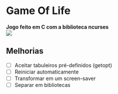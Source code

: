 # Game Of Life
<b> Jogo feito em C com a biblioteca ncurses </b><br>
![](gameoflife.gif)

## Melhorias
 - [ ] Aceitar tabuleiros pré-definidos (getopt)
 - [ ] Reiniciar automaticamente
 - [ ] Transformar em um screen-saver
 - [ ] Separar em bibliotecas
